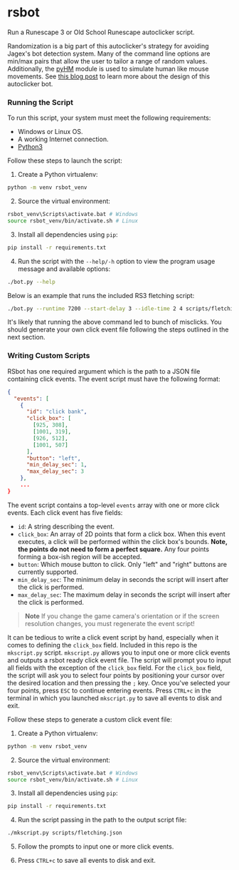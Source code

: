 # rsbot

Run a Runescape 3 or Old School Runescape autoclicker script.

Randomization is a big part of this autoclicker's strategy for avoiding Jagex's
bot detection system. Many of the command line options are min/max pairs that
allow the user to tailor a range of random values. Additionally, the [pyHM][1]
module is used to simulate human like mouse movements. See [this blog post][3]
to learn more about the design of this autoclicker bot.

### Running the Script

To run this script, your system must meet the following requirements:

- Windows or Linux OS.
- A working Internet connection.
- [Python3][2]

Follow these steps to launch the script:

1. Create a Python virtualenv:

```bash
python -m venv rsbot_venv
```

2. Source the virtual environment:

```bash
rsbot_venv\Scripts\activate.bat # Windows
source rsbot_venv/bin/activate.sh # Linux
```

3. Install all dependencies using `pip`:

```bash
pip install -r requirements.txt
```

4. Run the script with the `--help/-h` option to view the program usage message
   and available options:

```bash
./bot.py --help
```

Below is an example that runs the included RS3 fletching script:

```bash
./bot.py --runtime 7200 --start-delay 3 --idle-time 2 4 scripts/fletching.json
```

It's likely that running the above command led to bunch of misclicks. You should
generate your own click event file following the steps outlined in the next
section.

### Writing Custom Scripts

RSbot has one required argument which is the path to a JSON file containing
click events. The event script must have the following format:

```json
{
  "events": [
    {
      "id": "click bank",
      "click_box": [
        [925, 308],
        [1001, 319],
        [926, 512],
        [1001, 507]
      ],
      "button": "left",
      "min_delay_sec": 1,
      "max_delay_sec": 3
    },
    ...
}
```

The event script contains a top-level `events` array with one or more click
events. Each click event has five fields:

- `id`: A string describing the event.
- `click_box`: An array of 2D points that form a click box. When this event
  executes, a click will be performed within the click box's bounds. **Note, the
  points do not need to form a perfect square.** Any four points forming a
  box-ish region will be accepted.
- `button`: Which mouse button to click. Only "left" and "right" buttons are
  currently supported.
- `min_delay_sec`: The minimum delay in seconds the script will insert after the
  click is performed.
- `max_delay_sec`: The maximum delay in seconds the script will insert after the
  click is performed.

> **Note**
> If you change the game camera's orientation or if the screen resolution
> changes, you must regenerate the event script!

It can be tedious to write a click event script by hand, especially when it
comes to defining the `click_box` field. Included in this repo is the
`mkscript.py` script. `mkscript.py` allows you to input one or more click events
and outputs a rsbot ready click event file. The script will prompt you to input
all fields with the exception of the `click_box` field. For the `click_box`
field, the script will ask you to select four points by positioning your cursor
over the desired location and then pressing the `;` key. Once you've selected
your four points, press `ESC` to continue entering events. Press `CTRL+c` in the
terminal in which you launched `mkscript.py` to save all events to disk and
exit.

Follow these steps to generate a custom click event file:

1. Create a Python virtualenv:

```bash
python -m venv rsbot_venv
```

2. Source the virtual environment:

```bash
rsbot_venv\Scripts\activate.bat # Windows
source rsbot_venv/bin/activate.sh # Linux
```

3. Install all dependencies using `pip`:

```bash
pip install -r requirements.txt
```

4. Run the script passing in the path to the output script file:

```bash
./mkscript.py scripts/fletching.json
```

5. Follow the prompts to input one or more click events.

6. Press `CTRL+c` to save all events to disk and exit.

[1]: https://pypi.org/project/pyHM/
[2]: https://www.python.org/downloads/
[3]: https://programmador.com/posts/2024/rsbot/
